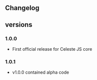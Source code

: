 ## Changelog

## versions

### 1.0.0

-   First official release for Celeste JS core

### 1.0.1

-   v1.0.0 contained alpha code
